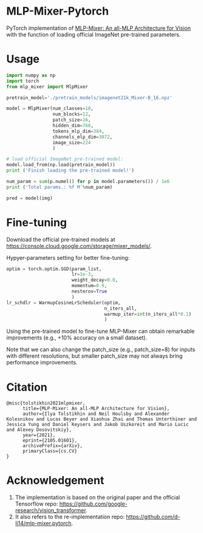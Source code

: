 # MLP-Mixer-Pytorch
PyTorch implementation of [MLP-Mixer: An all-MLP Architecture for Vision](https://arxiv.org/abs/2105.01601) with the function of loading official ImageNet pre-trained parameters.

# Usage
```python
import numpy as np
import torch
from mlp_mixer import MlpMixer

pretrain_model='./pretrain_models/imagenet21k_Mixer-B_16.npz'

model = MlpMixer(num_classes=10, 
                 num_blocks=12, 
                 patch_size=16, 
                 hidden_dim=768, 
                 tokens_mlp_dim=384, 
                 channels_mlp_dim=3072, 
                 image_size=224
                 )

# load official ImageNet pre-trained model:
model.load_from(np.load(pretrain_model))
print ('Finish loading the pre-trained model!')

num_param = sum(p.numel() for p in model.parameters()) / 1e6
print ('Total params.: %f M'%num_param)

pred = model(img)
```

# Fine-tuning
Download the official pre-trained models at <https://console.cloud.google.com/storage/mixer_models/>. 

Hypyer-parameters setting for better fine-tuning:
```python
optim = torch.optim.SGD(param_list, 
                        lr=1e-3, 
                        weight_decay=0.0,
                        momentum=0.9, 
                        nesterov=True
                        )
lr_schdlr = WarmupCosineLrScheduler(optim, 
                                    n_iters_all, 
                                    warmup_iter=int(n_iters_all*0.1)
                                    )
```
Using the pre-trained model to fine-tune MLP-Mixer can obtain remarkable improvements (e.g., +10% accuracy on a small dataset).

Note that we can also change the patch_size (e.g., patch_size=8) for inputs with different resolutions, but smaller patch_size may not always bring performance improvements.


# Citation
```
@misc{tolstikhin2021mlpmixer,
      title={MLP-Mixer: An all-MLP Architecture for Vision}, 
      author={Ilya Tolstikhin and Neil Houlsby and Alexander Kolesnikov and Lucas Beyer and Xiaohua Zhai and Thomas Unterthiner and Jessica Yung and Daniel Keysers and Jakob Uszkoreit and Mario Lucic and Alexey Dosovitskiy},
      year={2021},
      eprint={2105.01601},
      archivePrefix={arXiv},
      primaryClass={cs.CV}
}
```

# Acknowledgement
1. The implementation is based on the original paper and the official Tensorflow repo: <https://github.com/google-research/vision_transformer>.
2. It also refers to the re-implementation repo: <https://github.com/d-li14/mlp-mixer.pytorch>.

